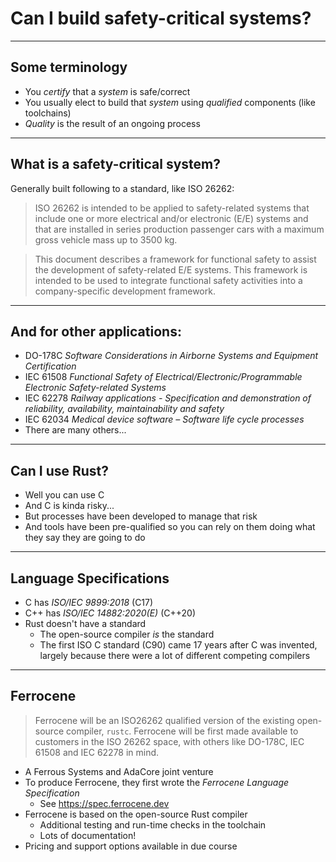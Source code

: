 # Can I build safety-critical systems?

---

## Some terminology

* You *certify* that a *system* is safe/correct
* You usually elect to build that *system* using *qualified* components (like
  toolchains)
* *Quality* is the result of an ongoing process

---

## What is a safety-critical system?

Generally built following to a standard, like ISO 26262:

> ISO 26262 is intended to be applied to safety-related systems that include one
> or more electrical and/or electronic (E/E) systems and that are installed in
> series production passenger cars with a maximum gross vehicle mass up to 3500
> kg.

> This document describes a framework for functional safety to assist the
> development of safety-related E/E systems. This framework is intended to be
> used to integrate functional safety activities into a company-specific
> development framework.

---

## And for other applications:

* DO-178C *Software Considerations in Airborne Systems and Equipment
  Certification*
* IEC 61508 *Functional Safety of Electrical/Electronic/Programmable Electronic
  Safety-related Systems*
* IEC 62278 *Railway applications - Specification and demonstration of
  reliability, availability, maintainability and safety*
* IEC 62034 *Medical device software – Software life cycle processes*
* There are many others...

---

## Can I use Rust?

* Well you can use C
* And C is kinda risky...
* But processes have been developed to manage that risk
* And tools have been pre-qualified so you can rely on them doing what they say
  they are going to do

---

## Language Specifications

* C has *ISO/IEC 9899:2018* (C17)
* C++ has *ISO/IEC 14882:2020(E)* (C++20)
* Rust doesn't have a standard
  * The open-source compiler *is* the standard
  * The first ISO C standard (C90) came 17 years after C was invented, largely
    because there were a lot of different competing compilers

---

## Ferrocene

> Ferrocene will be an ISO26262 qualified version of the existing open-source
> compiler, `rustc`. Ferrocene will be first made available to customers in the
> ISO 26262 space, with others like DO-178C, IEC 61508 and IEC 62278 in mind.

* A Ferrous Systems and AdaCore joint venture
* To produce Ferrocene, they first wrote the *Ferrocene Language Specification*
  * See <https://spec.ferrocene.dev>
* Ferrocene is based on the open-source Rust compiler
  * Additional testing and run-time checks in the toolchain
  * Lots of documentation!
* Pricing and support options available in due course
